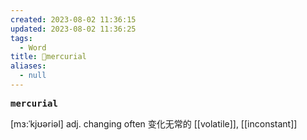 ```yaml
---
created: 2023-08-02 11:36:15
updated: 2023-08-02 11:36:25
tags:
  - Word
title: 📖mercurial
aliases:
  - null
---
```


<pre><strong>mercurial</strong></pre>
[mɜ:ˈkjʊəriəl]
adj. changing often 变化⽆常的
[[volatile]], [[inconstant]]
